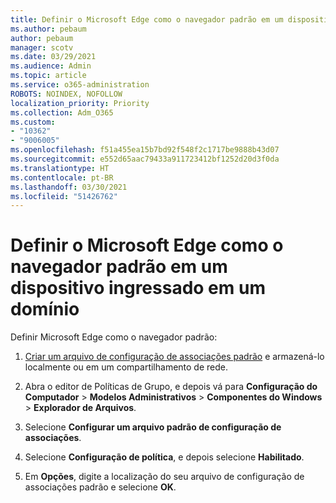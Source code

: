 ```yaml
---
title: Definir o Microsoft Edge como o navegador padrão em um dispositivo ingressado em um domínio
ms.author: pebaum
author: pebaum
manager: scotv
ms.date: 03/29/2021
ms.audience: Admin
ms.topic: article
ms.service: o365-administration
ROBOTS: NOINDEX, NOFOLLOW
localization_priority: Priority
ms.collection: Adm_O365
ms.custom:
- "10362"
- "9006005"
ms.openlocfilehash: f51a455ea15b7bd92f548f2c1717be9888b43d07
ms.sourcegitcommit: e552d65aac79433a911723412bf1252d20d3f0da
ms.translationtype: HT
ms.contentlocale: pt-BR
ms.lasthandoff: 03/30/2021
ms.locfileid: "51426762"
---
```

# <a name="set-microsoft-edge-as-the-default-browser-on-a-domain-joined-device"></a>Definir o Microsoft Edge como o navegador padrão em um dispositivo ingressado em um domínio

Definir Microsoft Edge como o navegador padrão: 

1. [Criar um arquivo de configuração de associações padrão](https://go.microsoft.com/fwlink/?linkid=2132437) e armazená-lo localmente ou em um compartilhamento de rede.

1. Abra o editor de Políticas de Grupo, e depois vá para **Configuração do Computador** > **Modelos Administrativos** > **Componentes do Windows** > **Explorador de Arquivos**.

1. Selecione **Configurar um arquivo padrão de configuração de associações**.

1. Selecione **Configuração de política**, e depois selecione **Habilitado**.

1. Em **Opções**, digite a localização do seu arquivo de configuração de associações padrão e selecione **OK**.
